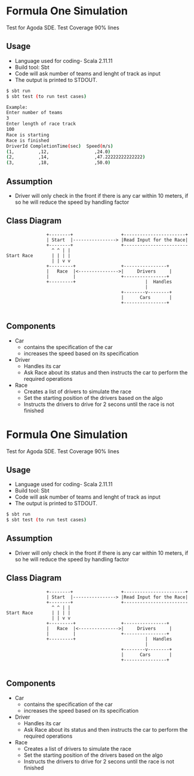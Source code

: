 # Formula One Simulation

Test for Agoda SDE.
Test Coverage 90% lines

## Usage
- Language used for coding- Scala 2.11.11
- Build tool: Sbt
- Code will ask number of teams and lenght of track as input
- The output is printed to STDOUT.
```bash
$ sbt run
$ sbt test (to run test cases)

Example:
Enter number of teams
3
Enter length of race track
100
Race is starting
Race is finished
DriverId CompletionTime(sec)  Speed(m/s)
(1,         ,12,                 ,24.0)
(2,         ,14,                 ,47.22222222222222)
(3,         ,18,                 ,50.0)
```

## Assumption

- Driver will only check in the front if there is any car within 10 meters, if so he will reduce the speed by handling factor


## Class Diagram

```
               +--------+                  +-----------------------+
               | Start  |----------------> |Read Input for the Race| 
               +--------+                  +------------------------
                 ^ ^ | |
Start Race       | | | |
                 | | v v
               +---------+                 +----------------+
               |   Race  |<--------------->|     Drivers     |
               |         |                 +----------------+
               +---------+                          |  Handles
                                                    |
                                           +--------v--------+
                                           |      Cars       |
                                           +----------------+
                                         
```

## Components
- Car
    - contains the specification of the car
    - increases the speed based on its specification
- Driver
    - Handles its car
    - Ask Race about its status and then instructs the car to perform the required       operations
- Race
    - Creates a list of drivers to simulate the race
    - Set the starting position of the drivers based on the algo
    - Instructs the drivers to drive for 2 secons until the race is not finished

# Formula One Simulation

Test for Agoda SDE.
Test Coverage 90% lines

## Usage
- Language used for coding- Scala 2.11.11
- Build tool: Sbt
- Code will ask number of teams and lenght of track as input
- The output is printed to STDOUT.
```bash
$ sbt run
$ sbt test (to run test cases)
```

## Assumption

- Driver will only check in the front if there is any car within 10 meters, if so he will reduce the speed by handling factor


## Class Diagram

```
               +--------+                  +-----------------------+
               | Start  |----------------> |Read Input for the Race| 
               +--------+                  +------------------------
                 ^ ^ | |
Start Race       | | | |
                 | | v v
               +---------+                 +----------------+
               |   Race  |<--------------->|     Drivers     |
               |         |                 +----------------+
               +---------+                          |  Handles
                                                    |
                                           +--------v--------+
                                           |      Cars       |
                                           +----------------+
                                         
```

## Components
- Car
    - contains the specification of the car
    - increases the speed based on its specification
- Driver
    - Handles its car
    - Ask Race about its status and then instructs the car to perform the required       operations
- Race
    - Creates a list of drivers to simulate the race
    - Set the starting position of the drivers based on the algo
    - Instructs the drivers to drive for 2 secons until the race is not finished



